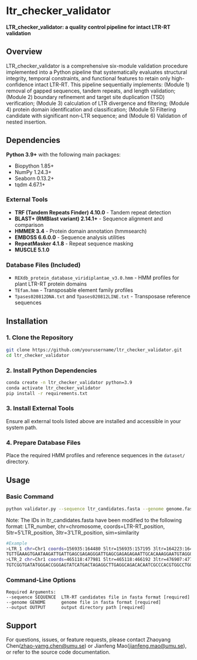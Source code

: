 # ltr_checker_validator

**LTR_checker_validator: a quality control pipeline for intact LTR-RT validation**

## Overview

LTR_checker_validator is a comprehensive six-module validation procedure implemented into a Python pipeline that systematically evaluates structural integrity, temporal constraints, and functional features to retain only high-confidence intact LTR-RT. This pipeline sequentially implements: (Module 1) removal of gapped sequences, tandem repeats, and length validation; (Module 2) boundary refinement and target site duplication (TSD) verification; (Module 3) calculation of LTR divergence and filtering; (Module 4) protein domain identification and classification; (Module 5) Filtering candidate with significant non-LTR sequence; and (Module 6) Validation of nested insertion.

## Dependencies

**Python 3.9+** with the following main packages:
- Biopython 1.85+
- NumPy 1.24.3+
- Seaborn 0.13.2+
- tqdm 4.67.1+

### External Tools

- **TRF (Tandem Repeats Finder) 4.10.0** - Tandem repeat detection
- **BLAST+ (RMBlast variant) 2.14.1+** - Sequence alignment and comparison
- **HMMER 3.4** - Protein domain annotation (hmmsearch)
- **EMBOSS 6.6.0.0** - Sequence analysis utilities
- **RepeatMasker 4.1.8** - Repeat sequence masking
- **MUSCLE 5.1.0**

### Database Files (Included)

- `REXdb_protein_database_viridiplantae_v3.0.hmm` - HMM profiles for plant LTR-RT protein domains
- `TEfam.hmm` - Transposable element family profiles
- `Tpases020812DNA.txt` and `Tpases020812LINE.txt` - Transposase reference sequences

## Installation

### 1. Clone the Repository
```bash
git clone https://github.com/yourusername/ltr_checker_validator.git
cd ltr_checker_validator
```

### 2. Install Python Dependencies
```bash
conda create -n ltr_checker_validator python=3.9
conda activate ltr_checker_validator
pip install -r requirements.txt
```

### 3. Install External Tools

Ensure all external tools listed above are installed and accessible in your system path.

### 4. Prepare Database Files

Place the required HMM profiles and reference sequences in the `dataset/` directory.

## Usage

### Basic Command
```bash
python validator.py --sequence ltr_candidates.fasta --genome genome.fasta --output output_dir
```
Note: The IDs in ltr_candidates.fasta have been modified to the following format:
LTR_number, chr=chromosome, coords=LTR-RT_position, 5ltr=5'LTR_position, 3ltr=3'LTR_position, sim=similarity
```bash
#Example
>LTR_1 chr=Chr1 coords=156935:164480 5ltr=156935:157195 3ltr=164223:164480 sim=0.93
TGTTGAAAGTGAATAAGATTGATTGAGCGAGAGGGATTGAGCGAGAGAGAATTGCACAAAGGAATGTAGGGAATGAATGAGC
>LTR_2 chr=Chr1 coords=465118:477981 5ltr=465118:466192 3ltr=476907:477981 sim=1.00
TGTCGGTGATATGGGACCGGGAGTATCATGACTAGAGGCTTGAGGCAGACACAATCGCCCACGTGGCCTGGCACCTTCGGGG
```
### Command-Line Options
```
Required Arguments:
--sequence SEQUENCE  LTR-RT candidates file in fasta format [required]
--genome GENOME      genome file in fasta format [required]
--output OUTPUT      output directory path [required]
```

## Support

For questions, issues, or feature requests, please contact Zhaoyang Chen(zhao-yamg.chen@umu.se) or Jianfeng Mao(jianfeng.mao@umu.se), or refer to the source code documentation.
